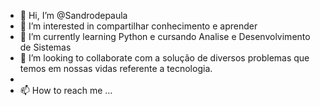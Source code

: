 - 👋 Hi, I’m @Sandrodepaula
- 👀 I’m interested in  compartilhar conhecimento e aprender
- 🌱 I’m currently learning  Python e cursando Analise e Desenvolvimento de Sistemas
- 💞️ I’m looking to collaborate com a solução de diversos problemas que temos em nossas vidas referente a tecnologia.
- 
- 📫 How to reach me ...

<!---
Sandrodepaula/Sandrodepaula is a ✨ special ✨ repository because its `README.md` (this file) appears on your GitHub profile.
You can click the Preview link to take a look at your changes.
--->
